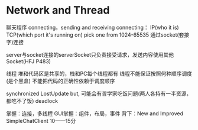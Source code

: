 # Network and Thread

聊天程序
connecting，sending and receiving
connecting：
IP(who it is) 
TCP(which port it's running on) pick one from 1024-65535
通过socket(套接字)连接

server与socket连接的serverSocket只负责接受请求，发送内容使用其他Socket(HFJ P483)

线程
堆和代码区是共享的，栈和PC每个线程都有
线程不能保证按照何种顺序调度(是个黑盒)
不能把代码的正确性依赖于调度顺序

synchronized
LostUpdate
but, 可能会有哲学家吃饭问题(两人各持有一半资源，都吃不了饭) deadlock

掌握：连接，多线程
GUI掌握：组件，布局，事件
背下：New and Improved SimpleChatClient
10——15分